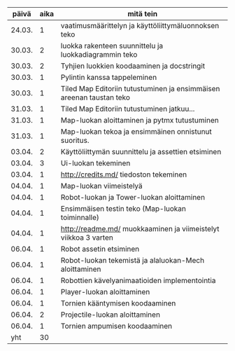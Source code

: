 | päivä  | aika | mitä tein                                                            |
| ------ | ---- | -------------------------------------------------------------------- |
| 24.03. | 1    | vaatimusmäärittelyn ja käyttöliittymäluonnoksen teko                 |
| 30.03. | 2    | luokka rakenteen suunnittelu ja luokkadiagrammin teko                |
| 30.03. | 2    | Tyhjien luokkien koodaaminen ja docstringit                          |
| 30.03. | 1    | Pylintin kanssa tappeleminen                                         |
| 30.03. | 1    | Tiled Map Editoriin tutustuminen ja ensimmäisen areenan taustan teko |
| 31.03. | 1    | Tiled Map Editoriin tutustuminen jatkuu...                           |
| 31.03. | 1    | Map-luokan aloittaminen ja pytmx tutustuminen                        |
| 31.03. | 1    | Map-luokan tekoa ja ensimmäinen onnistunut suoritus.                 |
| 03.04. | 2    | Käyttöliittymän suunnittelu ja assettien etsiminen                   |
| 03.04. | 3    | Ui-luokan tekeminen                                                  |
| 03.04. | 1    | http://credits.md/ tiedoston tekeminen                               |
| 04.04. | 1    | Map-luokan viimeistelyä                                              |
| 04.04. | 1    | Robot-luokan ja Tower-luokan aloittaminen                            |
| 04.04. | 1    | Ensimmäisen testin teko (Map-luokan toiminnalle)                     |
| 04.04. | 1    | http://readme.md/ muokkaaminen ja viimeistelyt viikkoa 3 varten      |
| 06.04. | 1    | Robot assetin etsiminen                                              |
| 06.04. | 1    | Robot-luokan tekemistä ja alaluokan-Mech aloittaminen                |
| 06.04. | 1    | Robottien kävelyanimaatioiden implementointia                        |
| 06.04. | 1    | Player-luokan aloittaminen                                           |
| 06.04. | 1    | Tornien kääntymisen koodaaminen                                      |
| 06.04. | 2    | Projectile-luokan aloittaminen                                       |
| 06.04. | 1    | Tornien ampumisen koodaaminen                                        |
| yht    | 30   |                                                                      |
